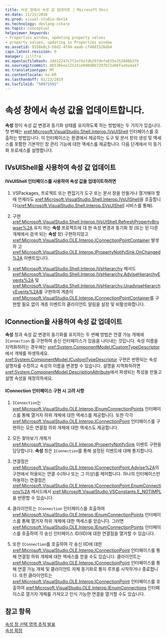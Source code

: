 ```yaml
---
title: 속성 창에서 속성 값 업데이트 | Microsoft Docs
ms.date: 11/15/2016
ms.prod: visual-studio-dev14
ms.technology: devlang-csharp
ms.topic: conceptual
helpviewer_keywords:
- Properties window, updating property values
- property values, updating in Properties window
ms.assetid: 9358e8c3-b9d2-4fd4-aaab-cf48d1526db4
caps.latest.revision: 9
manager: jillfra
ms.openlocfilehash: 2dd12247c7f2af6a7db297defe835e352848b378
ms.sourcegitcommit: 8b538eea125241e9d6d8b7297b72a66faa9a4a47
ms.translationtype: MT
ms.contentlocale: ko-KR
ms.lasthandoff: 01/23/2019
ms.locfileid: "58971592"
---
```

# <a name="updating-property-values-in-the-properties-window"></a>속성 창에서 속성 값을 업데이트합니다.
**속성** 창이 속성 값 변경과 동기화 상태를 유지하도록 하는 방법에는 두 가지가 있습니다. 첫 번째는 <xref:Microsoft.VisualStudio.Shell.Interop.IVsUIShell> 인터페이스를 호출하는 방법입니다. 이 인터페이스는 환경에서 제공하는 도구 및 문서 창의 생성 및 액세스를 포함한 기본적인 창 관리 기능에 대한 액세스를 제공합니다. 다음 단계에서 이 동기화 프로세스를 설명합니다.  
  
## <a name="updating-property-values-using-ivsuishell"></a>IVsUIShell을 사용하여 속성 값 업데이트  
  
#### <a name="to-update-property-values-using-the-ivsuishell-interface"></a>IVsUIShell 인터페이스를 사용하여 속성 값을 업데이트하려면  
  
1.  VSPackages, 프로젝트 또는 편집기가 도구 또는 문서 창을 만들거나 열거해야 할 때 언제라도 <xref:Microsoft.VisualStudio.Shell.Interop.IVsUIShell>을 호출합니다(<xref:Microsoft.VisualStudio.Shell.Interop.SVsUIShell> 서비스를 통해).  
  
2.  구현 <xref:Microsoft.VisualStudio.Shell.Interop.IVsUIShell.RefreshPropertyBrowser%2A> 유지 하는 **속성** 프로젝트에 대 한 속성 변경과 동기화 창 (또는 된 다른 개체에서 검색 되는 **속성** 창) 구현하지않고<xref:Microsoft.VisualStudio.OLE.Interop.IConnectionPointContainer> 발생 하 고 <xref:Microsoft.VisualStudio.OLE.Interop.IPropertyNotifySink.OnChanged%2A> 이벤트입니다.  
  
3.  <xref:Microsoft.VisualStudio.Shell.Interop.IVsHierarchy> 메서드 <xref:Microsoft.VisualStudio.Shell.Interop.IVsHierarchy.AdviseHierarchyEvents%2A> 및 <xref:Microsoft.VisualStudio.Shell.Interop.IVsHierarchy.UnadviseHierarchyEvents%2A>를 구현하여 계층이 <xref:Microsoft.VisualStudio.OLE.Interop.IConnectionPointContainer>를 구현할 필요 없이 계층  이벤트의 클라이언트 알림을 설정 및 비활성화합니다.  
  
## <a name="updating-property-values-using-iconnection"></a>IConnection을 사용하여 속성 값 업데이트  
 **속성** 창과 속성 값 변경의 동기화를 유지하는 두 번째 방법은 연결 가능 개체에 `IConnection` 를 구현하여 송신 인터페이스가 있음을 나타내는 것입니다. 속성 이름을 지역화하려는 경우에는 <xref:System.ComponentModel.ICustomTypeDescriptor>에서 개체를 파생하세요. <xref:System.ComponentModel.ICustomTypeDescriptor> 구현은 반환되는 속성 설명자를 수정하고 속성의 이름을 변경할 수 있습니다. 설명을 지역화하려면 <xref:System.ComponentModel.DescriptionAttribute>에서 파생되는 특성을 만들고 설명 속성을 재정의하세요.  
  
#### <a name="considerations-in-implementing-the-iconnection-interface"></a>IConnection 인터페이스 구현 시 고려 사항  
  
1.  `IConnection`는 <xref:Microsoft.VisualStudio.OLE.Interop.IEnumConnectionPoints> 인터페이스를 통해 열거자 하위 개체에 대한 액세스를 제공합니다. 또한 각각 <xref:Microsoft.VisualStudio.OLE.Interop.IConnectionPoint> 인터페이스를 구현하는 모든 연결점 하위 개체에 대한 액세스도 제공합니다.  
  
2.  모든 찾아보기 개체가 <xref:Microsoft.VisualStudio.OLE.Interop.IPropertyNotifySink> 이벤트 구현을 담당합니다. **속성** 창은 `IConnection`를 통해 설정된 이벤트에 대해 통지합니다.  
  
3.  연결점은 <xref:Microsoft.VisualStudio.OLE.Interop.IConnectionPoint.Advise%2A>의 구현에서 허용되는 연결 수(하나 또는 그 이상)를 제어합니다. 하나의 인터페이스만 허용하는 연결점은 <xref:Microsoft.VisualStudio.OLE.Interop.IConnectionPoint.EnumConnections%2A> 메서드에서 <xref:Microsoft.VisualStudio.VSConstants.E_NOTIMPL>을 반환할 수 있습니다.  
  
4.  클라이언트는 `IConnection` 인터페이스를 호출하여 <xref:Microsoft.VisualStudio.OLE.Interop.IEnumConnectionPoints> 인터페이스를 통해 열거자 하위 개체에 대한 액세스를 얻습니다. 그러면 <xref:Microsoft.VisualStudio.OLE.Interop.IEnumConnectionPoints> 인터페이스를 호출하여 각 송신 인터페이스 ID(IID)에 대한 연결점을 열거할 수 있습니다.  
  
5.  또한 `IConnection`를 호출하여 각 송신 IID에 대한 <xref:Microsoft.VisualStudio.OLE.Interop.IConnectionPoint> 인터페이스를 통해 연결점 하위 개체에 대한 액세스를 얻을 수도 있습니다. 클라이언트는 <xref:Microsoft.VisualStudio.OLE.Interop.IConnectionPoint> 인터페이스를 통해 연결 가능 개체 및 클라이언트 자체 동기화로 통지 루프를 시작하거나 종료합니다. 또한 클라이언트는 <xref:Microsoft.VisualStudio.OLE.Interop.IConnectionPoint> 인터페이스를 호출하여 <xref:Microsoft.VisualStudio.OLE.Interop.IEnumConnections> 인터페이스로 열거자 개체를 가져오고 인식 가능한 연결을 열거할 수도 있습니다.  
  
## <a name="see-also"></a>참고 항목  
 [속성 창 선택 영역 추적 발표](../misc/announcing-property-window-selection-tracking.md)   
 [속성 확장](../extensibility/internals/extending-properties.md)